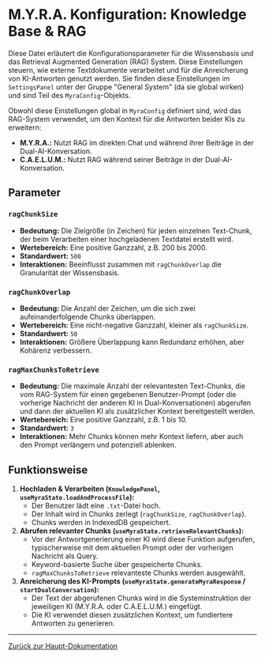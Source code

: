 # M.Y.R.A. Konfiguration: Knowledge Base & RAG

Diese Datei erläutert die Konfigurationsparameter für die Wissensbasis und das Retrieval Augmented Generation (RAG) System. Diese Einstellungen steuern, wie externe Textdokumente verarbeitet und für die Anreicherung von KI-Antworten genutzt werden. Sie finden diese Einstellungen im `SettingsPanel` unter der Gruppe "General System" (da sie global wirken) und sind Teil des `MyraConfig`-Objekts.

Obwohl diese Einstellungen global in `MyraConfig` definiert sind, wird das RAG-System verwendet, um den Kontext für die Antworten beider KIs zu erweitern:
*   **M.Y.R.A.:** Nutzt RAG im direkten Chat und während ihrer Beiträge in der Dual-AI-Konversation.
*   **C.A.E.L.U.M.:** Nutzt RAG während seiner Beiträge in der Dual-AI-Konversation.

## Parameter

### `ragChunkSize`

*   **Bedeutung:** Die Zielgröße (in Zeichen) für jeden einzelnen Text-Chunk, der beim Verarbeiten einer hochgeladenen Textdatei erstellt wird.
*   **Wertebereich:** Eine positive Ganzzahl, z.B. 200 bis 2000.
*   **Standardwert:** `500`
*   **Interaktionen:** Beeinflusst zusammen mit `ragChunkOverlap` die Granularität der Wissensbasis.

### `ragChunkOverlap`

*   **Bedeutung:** Die Anzahl der Zeichen, um die sich zwei aufeinanderfolgende Chunks überlappen.
*   **Wertebereich:** Eine nicht-negative Ganzzahl, kleiner als `ragChunkSize`.
*   **Standardwert:** `50`
*   **Interaktionen:** Größere Überlappung kann Redundanz erhöhen, aber Kohärenz verbessern.

### `ragMaxChunksToRetrieve`

*   **Bedeutung:** Die maximale Anzahl der relevantesten Text-Chunks, die vom RAG-System für einen gegebenen Benutzer-Prompt (oder die vorherige Nachricht der anderen KI in Dual-Konversationen) abgerufen und dann der aktuellen KI als zusätzlicher Kontext bereitgestellt werden.
*   **Wertebereich:** Eine positive Ganzzahl, z.B. 1 bis 10.
*   **Standardwert:** `3`
*   **Interaktionen:** Mehr Chunks können mehr Kontext liefern, aber auch den Prompt verlängern und potenziell ablenken.

## Funktionsweise

1.  **Hochladen & Verarbeiten (`KnowledgePanel`, `useMyraState.loadAndProcessFile`):**
    *   Der Benutzer lädt eine `.txt`-Datei hoch.
    *   Der Inhalt wird in Chunks zerlegt (`ragChunkSize`, `ragChunkOverlap`).
    *   Chunks werden in IndexedDB gespeichert.
2.  **Abrufen relevanter Chunks (`useMyraState.retrieveRelevantChunks`):**
    *   Vor der Antwortgenerierung einer KI wird diese Funktion aufgerufen, typischerweise mit dem aktuellen Prompt oder der vorherigen Nachricht als Query.
    *   Keyword-basierte Suche über gespeicherte Chunks.
    *   `ragMaxChunksToRetrieve` relevanteste Chunks werden ausgewählt.
3.  **Anreicherung des KI-Prompts (`useMyraState.generateMyraResponse` / `startDualConversation`):**
    *   Der Text der abgerufenen Chunks wird in die Systeminstruktion der jeweiligen KI (M.Y.R.A. oder C.A.E.L.U.M.) eingefügt.
    *   Die KI verwendet diesen zusätzlichen Kontext, um fundiertere Antworten zu generieren.

---

[Zurück zur Haupt-Dokumentation](../Dokumentation.md#4-technische-architektur--code-dokumentation)